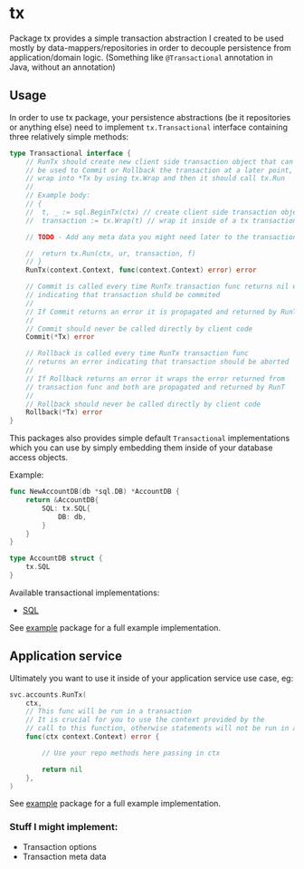 # tx
Package tx provides a simple transaction abstraction I created to be used
mostly by data-mappers/repositories in order to decouple persistence from application/domain logic.
(Something like `@Transactional` annotation in Java, without an annotation)

## Usage
In order to use tx package, your persistence abstractions (be it repositories or anything else)
need to implement `tx.Transactional` interface containing three
relatively simple methods:

```Go
type Transactional interface {
	// RunTx should create new client side transaction object that can
	// be used to Commit or Rollback the transaction at a later point, and
	// wrap into *Tx by using tx.Wrap and then it should call tx.Run
	//
	// Example body:
	// {
	// 	t, _ := sql.BeginTx(ctx) // create client side transaction object
	// 	transaction := tx.Wrap(t) // wrap it inside of a tx transaction

	// TODO - Add any meta data you might need later to the transaction

	// 	return tx.Run(ctx, ur, transaction, f)
	// }
	RunTx(context.Context, func(context.Context) error) error

	// Commit is called every time RunTx transaction func returns nil error
	// indicating that transaction shuld be commited
	//
	// If Commit returns an error it is propagated and returned by RunTx
	//
	// Commit should never be called directly by client code
	Commit(*Tx) error

	// Rollback is called every time RunTx transaction func
	// returns an error indicating that transaction should be aborted
	//
	// If Rollback returns an error it wraps the error returned from
	// transaction func and both are propagated and returned by RunT
	//
	// Rollback should never be called directly by client code
	Rollback(*Tx) error
}
```

This packages also provides simple default `Transactional` implementations
which you can use by simply embedding them inside of your database access objects.

Example:
```Go
func NewAccountDB(db *sql.DB) *AccountDB {
    return &AccountDB{
        SQL: tx.SQL{
            DB: db,
        }
    }
}

type AccountDB struct {
    tx.SQL
}
```

Available transactional implementations:
- [SQL](sql.go) 

See [example](example/) package for a full example implementation.

## Application service
Ultimately you want to use it inside of your application service use case, eg:

```Go
svc.accounts.RunTx(
	ctx,
	// This func will be run in a transaction
	// It is crucial for you to use the context provided by the
	// call to this function, otherwise statements will not be run in a transaction
	func(ctx context.Context) error {

		// Use your repo methods here passing in ctx	

		return nil
	},
)
```

See [example](example/) package for a full example implementation.

### Stuff I might implement:
- Transaction options
- Transaction meta data 
